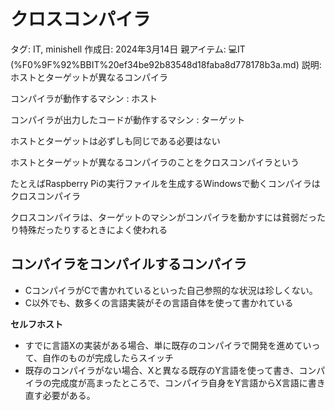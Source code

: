 # クロスコンパイラ

タグ: IT, minishell
作成日: 2024年3月14日
親アイテム: 💻IT (%F0%9F%92%BBIT%20ef34be92b83548d18faba8d778178b3a.md)
説明: ホストとターゲットが異なるコンパイラ

コンパイラが動作するマシン : ホスト

コンパイラが出力したコードが動作するマシン : ターゲット

ホストとターゲットは必ずしも同じである必要はない

ホストとターゲットが異なるコンパイラのことをクロスコンパイラという

たとえばRaspberry Piの実行ファイルを生成するWindowsで動くコンパイラはクロスコンパイラ

クロスコンパイラは、ターゲットのマシンがコンパイラを動かすには貧弱だったり特殊だったりするときによく使われる

## **コンパイラをコンパイルするコンパイラ**

- CコンパイラがCで書かれているといった自己参照的な状況は珍しくない。
- C以外でも、数多くの言語実装がその言語自体を使って書かれている

**セルフホスト**

- すでに言語Xの実装がある場合、単に既存のコンパイラで開発を進めていって、自作のものが完成したらスイッチ
- 既存のコンパイラがない場合、Xと異なる既存のY言語を使って書き、コンパイラの完成度が高まったところで、コンパイラ自身をY言語からX言語に書き直す必要がある。